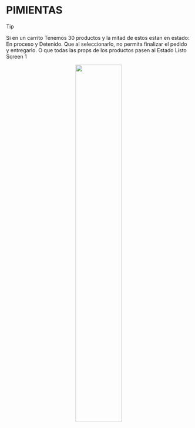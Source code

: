 # PIMIENTAS


>[!TIP]
> Si en un carrito Tenemos 30 productos y la mitad de estos estan en estado: En proceso y Detenido. Que al seleccionarlo, no permita finalizar el pedido y entregarlo. O que todas las props de los productos pasen al Estado Listo
>Screen 1
>
>
>
<div align="center">
    <img src="./klinical1.png" width="50%" /> 
</div>
